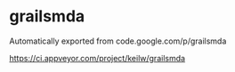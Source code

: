 # grailsmda
Automatically exported from code.google.com/p/grailsmda

https://ci.appveyor.com/project/keilw/grailsmda
